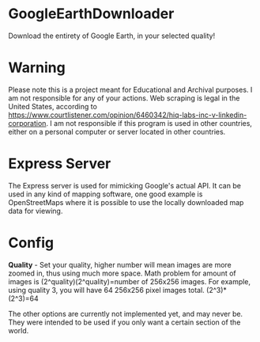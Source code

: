 # GoogleEarthDownloader
Download the entirety of Google Earth, in your selected quality!

# Warning
Please note this is a project meant for Educational and Archival purposes. I am not responsible for any of your actions. Web scraping is legal in the United States, according to https://www.courtlistener.com/opinion/6460342/hiq-labs-inc-v-linkedin-corporation. I am not responsible if this program is used in other countries, either on a personal computer or server located in other countries.

# Express Server
The Express server is used for mimicking Google's actual API. It can be used in any kind of mapping software, one good example is OpenStreetMaps where it is possible to use the locally downloaded map data for viewing.
# Config
**Quality** - Set your quality, higher number will mean images are more zoomed in, thus using much more space. Math
problem for amount of images is (2^quality)(2^quality)=number of 256x256 images. For example, using quality 3, you will
have 64 256x256 pixel images total. (2^3)*(2^3)=64

The other options are currently not implemented yet, and may never be. They were intended to be used if you only want a
certain section of the world.